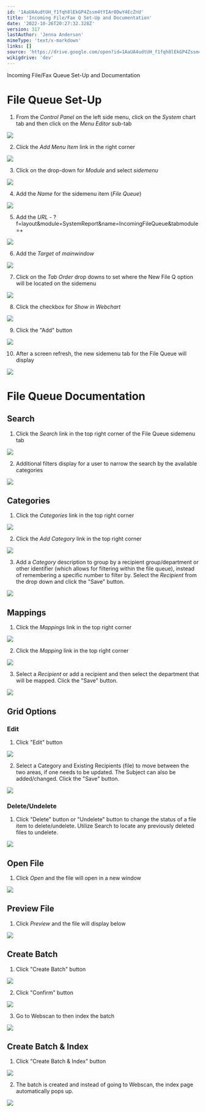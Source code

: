 ```yaml
---
id: '1AaUA4udtUH_f1fqh8lEkGP4Zssm4tYIAr0DwY4EcZnU'
title: 'Incoming File/Fax Q Set-Up and Documentation'
date: '2022-10-26T20:27:32.328Z'
version: 317
lastAuthor: 'Jenna Anderson'
mimeType: 'text/x-markdown'
links: []
source: 'https://drive.google.com/open?id=1AaUA4udtUH_f1fqh8lEkGP4Zssm4tYIAr0DwY4EcZnU'
wikigdrive: 'dev'
---
```

Incoming File/Fax Queue Set-Up and Documentation


# File Queue Set-Up


1. From the <em>Control Panel</em> on the left side menu, click on the <em>System</em> chart tab and then click on the <em>Menu Editor</em> sub-tab

![](../incoming-file-fax-q-set-up-and-documentation.assets/590cf07f3aeadbac15b78a4c3f21cc71.png)


2. Click the <em>Add Menu Item</em> link in the right corner

![](../incoming-file-fax-q-set-up-and-documentation.assets/5bdfb072cc35856acc61465c9f720ac0.png)





3. Click on the drop-down for <em>Module</em> and select <em>sidemenu</em>

![](../incoming-file-fax-q-set-up-and-documentation.assets/2cc4011603178e0a987170e217794100.png)


4. Add the <em>Name</em> for the sidemenu item (<em>File Queue</em>)

![](../incoming-file-fax-q-set-up-and-documentation.assets/92c45086775fb93a911771403a4947d5.png)







5. Add the <em>URL</em> - ?f=layout&module=SystemReport&name=IncomingFileQueue&tabmodule=+ 

![](../incoming-file-fax-q-set-up-and-documentation.assets/3cc50680a55acb2c59639a93aa740a1f.png)


6. Add the <em>Target</em> of <em>mainwindow</em>

![](../incoming-file-fax-q-set-up-and-documentation.assets/460d939aa2d2e01cf6ddc0750008778f.png)






7. Click on the <em>Tab Order</em> drop downs to set where the New File Q option will be located on the sidemenu

![](../incoming-file-fax-q-set-up-and-documentation.assets/3e83cb64ec006f3d7cfbee3f371d8025.png)


8. Click the checkbox for <em>Show in Webchart</em>

![](../incoming-file-fax-q-set-up-and-documentation.assets/018bd26f7fb2f80b47298f23215ca594.png)








9. Click the "Add" button

![](../incoming-file-fax-q-set-up-and-documentation.assets/377873a5c08a3f860445e3aaad81b7c3.png)


10. After a screen refresh, the new sidemenu tab for the File Queue will display

![](../incoming-file-fax-q-set-up-and-documentation.assets/e2a788e41e91000aea54383ae7b762df.png)





# File Queue Documentation



## Search


1. Click the <em>Search</em> link in the top right corner of the File Queue sidemenu tab

![](../incoming-file-fax-q-set-up-and-documentation.assets/aaaac2ffa74baae83fdbd4432edd32d6.png)


2. Additional filters display for a user to narrow the search by the available categories

![](../incoming-file-fax-q-set-up-and-documentation.assets/d7ef1b779890294953fdfd6407f2439b.png)



## Categories


1. Click the <em>Categories</em> link in the top right corner

![](../incoming-file-fax-q-set-up-and-documentation.assets/3e6def88db56ed4b70688496a9b0cc6c.png)


2. Click the <em>Add Category</em> link in the top right corner

![](../incoming-file-fax-q-set-up-and-documentation.assets/35cb892f2c64c51054961953489ab6c2.png)


3. Add a <em>Category</em> description to group by a recipient group/department or other identifier (which allows for filtering within the file queue), instead of remembering a specific number to filter by. Select the <em>Recipient</em> from the drop down and click the "Save" button.

![](../incoming-file-fax-q-set-up-and-documentation.assets/e75f5c175ae10f37b82cd18c193fa997.png)



## Mappings


1. Click the <em>Mappings</em> link in the top right corner

![](../incoming-file-fax-q-set-up-and-documentation.assets/6124a3569cc710dec20668538e05554e.png)


2. Click the <em>Mapping</em> link in the top right corner

![](../incoming-file-fax-q-set-up-and-documentation.assets/ce988b528801cf520a259860ff9a699c.png)


3. Select a <em>Recipient </em>or add a recipient and then select the department that will be mapped. Click the "Save" button.

![](../incoming-file-fax-q-set-up-and-documentation.assets/5949f46e950bd28fad5787273297cf2c.png)
 


## Grid Options



### Edit


1. Click "Edit" button

![](../incoming-file-fax-q-set-up-and-documentation.assets/36120375423f66a076aa7e1410b05e3b.png)







2. Select a Category and Existing Recipients (file) to move between the two areas, if one needs to be updated. The Subject can also be added/changed. Click the "Save" button.

![](../incoming-file-fax-q-set-up-and-documentation.assets/90561ecf9e399dc4997eb08b7a003f2b.png)



### Delete/Undelete


1. Click "Delete" button or "Undelete" button to change the status of a file item to delete/undelete. Utilize Search to locate any previously deleted files to undelete. 

![](../incoming-file-fax-q-set-up-and-documentation.assets/8d6e5e447093fcc09da4b7aea9bf82e2.png)




## Open File

1. Click <em>Open</em> and the file will open in a new window

![](../incoming-file-fax-q-set-up-and-documentation.assets/f7a3e5787e2644b65bd773fb1c164ae8.png)


## Preview File

1. Click <em>Preview</em> and the file will display below

![](../incoming-file-fax-q-set-up-and-documentation.assets/48eee35e2318fc3fb5432cc6ad7f3591.png)



## Create Batch


1. Click "Create Batch" button

![](../incoming-file-fax-q-set-up-and-documentation.assets/dfe7bb9c878b6f0a702f5ea359eff47a.png)


2. Click "Confirm" button

![](../incoming-file-fax-q-set-up-and-documentation.assets/a9414aace9224bc3e35d8ae80b790298.png)














3. Go to Webscan to then index the batch

![](../incoming-file-fax-q-set-up-and-documentation.assets/1cc716b44ecb86afd817af694eeae6d9.png)



## Create Batch & Index


1. Click "Create Batch & Index" button

![](../incoming-file-fax-q-set-up-and-documentation.assets/fab35ddefaf572bf01adc49aad0a48b7.png)




2. The batch is created and instead of going to Webscan, the index page automatically pops up.

![](../incoming-file-fax-q-set-up-and-documentation.assets/87bed39d6e654d36e718f2d726a7d116.png)



 



